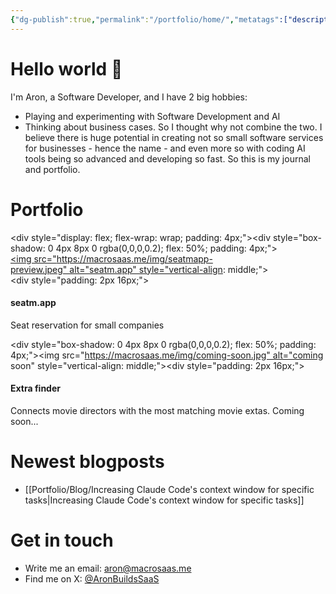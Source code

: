 ```yaml
---
{"dg-publish":true,"permalink":"/portfolio/home/","metatags":["description: \"My journal and portfolio, exploring the intersection of software development, AI, and business. Follow along for blog posts, projects, and updates on creating innovative software services.\""],"pinned":true,"tags":["gardenEntry"]}
---
```


# Hello world 🚀

I'm Aron, a Software Developer, and I have 2 big hobbies:
- Playing and experimenting with Software Development and AI
- Thinking about business cases.
So I thought why not combine the two. I believe there is huge potential in creating not so small software services for businesses - hence the name - and even more so with coding AI tools being so advanced and developing so fast.
So this is my journal and portfolio.

# Portfolio

<div style="display: flex; flex-wrap: wrap; padding: 4px;"><div style="box-shadow: 0 4px 8px 0 rgba(0,0,0,0.2); flex: 50%; padding: 4px;"><a href="portfolio/projects/seatm-app/"><img src="https://macrosaas.me/img/seatmapp-preview.jpeg" alt="seatm.app" style="vertical-align: middle;"><div style="padding: 2px 16px;"><h4><b>seatm.app</b></h4><p>Seat reservation for small companies</p></div></a></div><div style="box-shadow: 0 4px 8px 0 rgba(0,0,0,0.2); flex: 50%; padding: 4px;"><img src="https://macrosaas.me/img/coming-soon.jpg" alt="coming soon" style="vertical-align: middle;"><div style="padding: 2px 16px;"><h4><b>Extra finder</b></h4><p>Connects movie directors with the most matching movie extas. Coming soon...</p></div></div></div>

# Newest blogposts

- [[Portfolio/Blog/Increasing Claude Code's context window for specific tasks\|Increasing Claude Code's context window for specific tasks]]

# Get in touch

- Write me an email: [aron@macrosaas.me](mailto:aron@macrosaas.me)
- Find me on X: [@AronBuildsSaaS](https://x.com/AronBuildsSaaS)